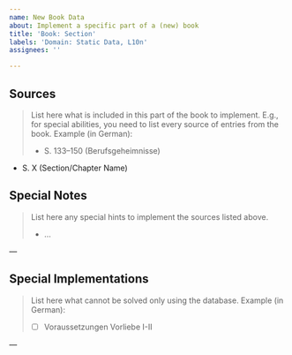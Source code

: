 ```yaml
---
name: New Book Data
about: Implement a specific part of a (new) book
title: 'Book: Section'
labels: 'Domain: Static Data, L10n'
assignees: ''

---
```


## Sources
> List here what is included in this part of the book to implement. E.g., for special abilities, you need to list every source of entries from the book. Example (in German):
> 
> - S. 133–150 (Berufsgeheimnisse)

- S. X (Section/Chapter Name)


## Special Notes
> List here any special hints to implement the sources listed above.
> 
> - …

—


## Special Implementations
> List here what cannot be solved only using the database. Example (in German):
>
> - [ ] Voraussetzungen Vorliebe I-II

—
